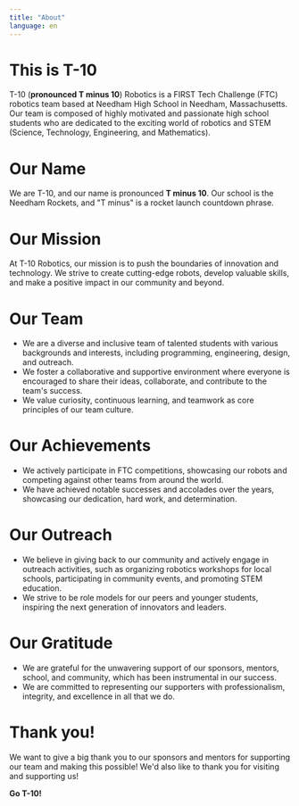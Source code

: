 ```yaml
---
title: "About"
language: en
---
```


<!-- TODO: ![T-10 Robotics Logo](https://example.com/t10-robotics-logo.png) -->

# This is T-10

T-10 (**pronounced T minus 10**) Robotics is a FIRST Tech Challenge (FTC) robotics team based at Needham High School in Needham, Massachusetts. Our team is composed of highly motivated and passionate high school students who are dedicated to the exciting world of robotics and STEM (Science, Technology, Engineering, and Mathematics).

# Our Name

We are T-10, and our name is pronounced **T minus 10**. Our school is the Needham Rockets, and "T minus" is a rocket launch countdown phrase.

# Our Mission

At T-10 Robotics, our mission is to push the boundaries of innovation and technology. We strive to create cutting-edge robots, develop valuable skills, and make a positive impact in our community and beyond.

# Our Team

- We are a diverse and inclusive team of talented students with various backgrounds and interests, including programming, engineering, design, and outreach.
- We foster a collaborative and supportive environment where everyone is encouraged to share their ideas, collaborate, and contribute to the team's success.
- We value curiosity, continuous learning, and teamwork as core principles of our team culture.

# Our Achievements

- We actively participate in FTC competitions, showcasing our robots and competing against other teams from around the world.
- We have achieved notable successes and accolades over the years, showcasing our dedication, hard work, and determination.

# Our Outreach

- We believe in giving back to our community and actively engage in outreach activities, such as organizing robotics workshops for local schools, participating in community events, and promoting STEM education.
- We strive to be role models for our peers and younger students, inspiring the next generation of innovators and leaders.

# Our Gratitude

- We are grateful for the unwavering support of our sponsors, mentors, school, and community, which has been instrumental in our success.
- We are committed to representing our supporters with professionalism, integrity, and excellence in all that we do.

# Thank you!

We want to give a big thank you to our sponsors and mentors for supporting our team and making this possible! We'd also like to thank you for visiting and supporting us!

**Go T-10!**
